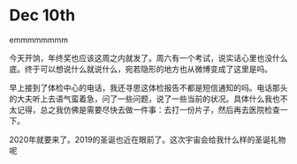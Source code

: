 # Dec 10th

emmmmmmmm

今天开饷，年终奖也应该这周之内就发了。周六有一个考试，说实话心里也没什么底。终于可以想说什么就说什么，宛若隐形的地方也从微博变成了这里是吗。

早上接到了体检中心的电话，我还寻思这体检报告不都是短信通知的吗。电话那头的大夫听上去语气蛮着急，问了一些问题，说了一些当前的状况。具体什么我也不太记得，总之我仿佛是需要尽快去做一件事：去打一份片子，然后再去医院检查一下。

2020年就要来了。2019的圣诞也近在眼前了。这次宇宙会给我什么样的圣诞礼物呢

